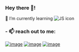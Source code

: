 ### Hey there 👋!
<p>🌱 I’m currently learning <span><img src="https://img.shields.io/badge/JavaScript-F7DF1E?style=for-the-badge&logo=javascript&logoColor=black" alt="JS icon"></span></p> 

### - 📫 reach out to me:
[![image](https://img.shields.io/badge/Twitter-1DA1F2?style=for-the-badge&logo=twitter&logoColor=white)](https://twitter.com/_shubham_ghuge_) [![image](https://img.shields.io/badge/Instagram-E4405F?style=for-the-badge&logo=instagram&logoColor=white)](https://instagram.com/shubhamghuge_) [![image](https://img.shields.io/badge/Gmail-D14836?style=for-the-badge&logo=gmail&logoColor=white)](mailto://shubhamghuge34@gamil.com)
<!--
**shubham-ghuge/shubham-ghuge** is a ✨ _special_ ✨ repository because its `README.md` (this file) appears on your GitHub profile.

Here are some ideas to get you started:

- 🔭 I’m currently working on ...
- 🌱 I’m currently learning ...
- 👯 I’m looking to collaborate on ...
- 🤔 I’m looking for help with ...
- 💬 Ask me about ...
- 📫 How to reach me: ...
- 😄 Pronouns: ...
- ⚡ Fun fact: ...
-->
